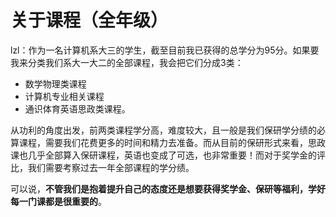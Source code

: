 # 关于课程（全年级）

lzl：作为一名计算机系大三的学生，截至目前我已获得的总学分为95分。如果要我来分类我们系大一大二的全部课程，我会把它们分成3类：

* 数学物理类课程
* 计算机专业相关课程
* 通识体育英语思政类课程。

从功利的角度出发，前两类课程学分高，难度较大，且一般是我们保研学分绩的必算课程，需要我们花费更多的时间和精力去准备。而从目前的保研形式来看，思政课也几乎全部算入保研课程，英语也变成了可选，也非常重要！而对于奖学金的评比，我们需要考察过去一年全部课程的学分绩。

可以说，**不管我们是抱着提升自己的态度还是想要获得奖学金、保研等福利，学好每一门课都是很重要的**。
